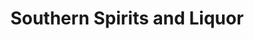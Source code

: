 ---
title: "Southern Spirits and Liquor"
url: /ravenden/southern-spirits-and-liquor/
shop: alcohol
---